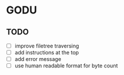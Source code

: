 # GODU

## TODO

- [ ] improve filetree traversing
- [ ] add instructions at the top
- [ ] add error message 
- [ ] use human readable format for byte count
